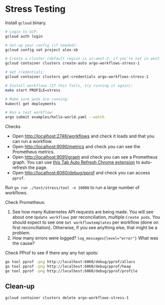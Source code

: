 # Stress Testing

Install `gcloud` binary.

```bash
# Login to GCP:
gcloud auth login

# Set-up your config (if needed):
gcloud config set project alex-sb

# Create a cluster (default region is us-west-2, if you're not in west of the USA, you might want at different region):
gcloud container clusters create-auto argo-workflows-stress-1

# Get credentials:
gcloud container clusters get-credentials argo-workflows-stress-1                             

# Install workflows (If this fails, try running it again):
make start PROFILE=stress

# Make sure pods are running:
kubectl get deployments

# Run a test workflow:
argo submit examples/hello-world.yaml --watch
```

Checks

* Open <http://localhost:2746/workflows> and check it loads and that you can run a workflow.
* Open <http://localhost:9090/metrics> and check you can see the Prometheus metrics.
* Open <http://localhost:9091/graph> and check you can see a Prometheus graph. You can
  use [this Tab Auto Refresh Chrome extension](https://chrome.google.com/webstore/detail/tab-auto-refresh/oomoeacogjkolheacgdkkkhbjipaomkn)
  to auto-refresh the page.
* Open <http://localhost:6060/debug/pprof> and check you can access `pprof`.

Run `go run ./test/stress/tool -n 10000` to run a large number of workflows.

Check Prometheus:

1. See how many Kubernetes API requests are being made. You will see about one `Update workflows`
   per reconciliation, multiple `Create pods`. You should expect to see one `Get workflowtemplates` per workflow (done
   on first reconciliation). Otherwise, if you see anything else, that might be a problem.
2. How many errors were logged? `log_messages{level="error"}` What was the cause?

Check PProf to see if there any any hot spots:

```bash
go tool pprof -png http://localhost:6060/debug/pprof/allocs
go tool pprof -png http://localhost:6060/debug/pprof/heap
go tool pprof -png http://localhost:6060/debug/pprof/profile
```

## Clean-up

```bash
gcloud container clusters delete argo-workflows-stress-1
```
